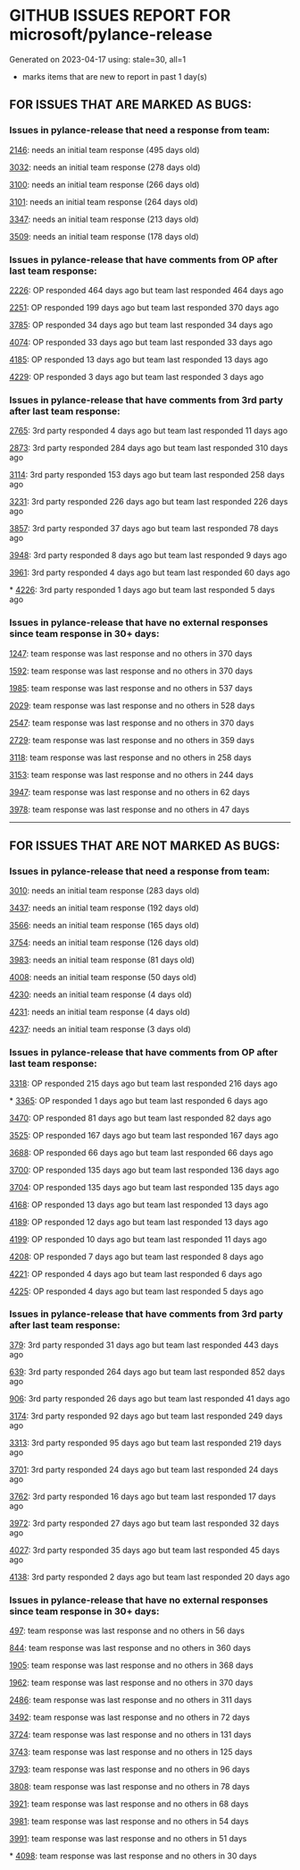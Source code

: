 
# GITHUB ISSUES REPORT FOR microsoft/pylance-release


Generated on 2023-04-17 using: stale=30, all=1


* marks items that are new to report in past 1 day(s)


## FOR ISSUES THAT ARE MARKED AS BUGS:


### Issues in pylance-release that need a response from team:


  [2146](https://github.com/microsoft/pylance-release/issues/2146 "&quot;Extract method&quot; produces syntax error with multiline except clause"): needs an initial team response (495 days old)

  [3032](https://github.com/microsoft/pylance-release/issues/3032 "[Bug] Function parentheses autocomplete does not recognize existing parentheses "): needs an initial team response (278 days old)

  [3100](https://github.com/microsoft/pylance-release/issues/3100 "Improvements for type aliases"): needs an initial team response (266 days old)

  [3101](https://github.com/microsoft/pylance-release/issues/3101 "Error with string formating and parameters autocomplete"): needs an initial team response (264 days old)

  [3347](https://github.com/microsoft/pylance-release/issues/3347 "Google docstring formatting for multi-line class attributes not recognized/converted properly for use in intellisense popup"): needs an initial team response (213 days old)

  [3509](https://github.com/microsoft/pylance-release/issues/3509 "Python code prompt in vscode with docstring"): needs an initial team response (178 days old)

### Issues in pylance-release that have comments from OP after last team response:


  [2226](https://github.com/microsoft/pylance-release/issues/2226 "vscode resolves paths with `..` in them even if the directory doesn't exist / has invalid name"): OP responded 464 days ago but team last responded 464 days ago

  [2251](https://github.com/microsoft/pylance-release/issues/2251 "Sphinx Style Docstring Rendering Feature"): OP responded 199 days ago but team last responded 370 days ago

  [3785](https://github.com/microsoft/pylance-release/issues/3785 "auto-imports: `Self` type is imported from `typing` module, not `typing_extensions` in Python 3.9"): OP responded 34 days ago but team last responded 34 days ago

  [4074](https://github.com/microsoft/pylance-release/issues/4074 "Linebreak issue with tooltip display of function comment"): OP responded 33 days ago but team last responded 33 days ago

  [4185](https://github.com/microsoft/pylance-release/issues/4185 "Global objects not recognized if defined in a subsequent cell of a Jupyter notebook"): OP responded 13 days ago but team last responded 13 days ago

  [4229](https://github.com/microsoft/pylance-release/issues/4229 "Typing `import an` should not result in auto-importing of antigravity"): OP responded 3 days ago but team last responded 3 days ago

### Issues in pylance-release that have comments from 3rd party after last team response:


  [2765](https://github.com/microsoft/pylance-release/issues/2765 "Error: command 'pyright.createtypestub' already exists"): 3rd party responded 4 days ago but team last responded 11 days ago

  [2873](https://github.com/microsoft/pylance-release/issues/2873 "Command 'Python: Restart Language Server' resulted in an error (command 'python.analysis.restartLanguageServer' not found)"): 3rd party responded 284 days ago but team last responded 310 days ago

  [3114](https://github.com/microsoft/pylance-release/issues/3114 "Assign to variable from commented-out magic command"): 3rd party responded 153 days ago but team last responded 258 days ago

  [3231](https://github.com/microsoft/pylance-release/issues/3231 "`itertools.count` docstring is not shown correctly"): 3rd party responded 226 days ago but team last responded 226 days ago

  [3857](https://github.com/microsoft/pylance-release/issues/3857 "`region` at the start of a normal comment triggers error about `endregion` being missing"): 3rd party responded 37 days ago but team last responded 78 days ago

  [3948](https://github.com/microsoft/pylance-release/issues/3948 "Pylance suggests importing only those variables that start with a capital letter"): 3rd party responded 8 days ago but team last responded 9 days ago

  [3961](https://github.com/microsoft/pylance-release/issues/3961 "Indentation gets removed"): 3rd party responded 4 days ago but team last responded 60 days ago

\* [4226](https://github.com/microsoft/pylance-release/issues/4226 "intellisense doesn't work in jupyter notebooks on a remote server when an anaconda env is chosen for running the kernel"): 3rd party responded 1 days ago but team last responded 5 days ago

### Issues in pylance-release that have no external responses since team response in 30+ days:


  [1247](https://github.com/microsoft/pylance-release/issues/1247 "&quot;No code actions available&quot; if Ctrl+. is hit quickly after moving the cursor"): team response was last response and no others in 370 days

  [1592](https://github.com/microsoft/pylance-release/issues/1592 "While on Live Share, host computer's cursor is moved to remote's cursor when docstring is auto-inserted"): team response was last response and no others in 370 days

  [1985](https://github.com/microsoft/pylance-release/issues/1985 "Popup from documentation does not respect indentation in code blocks"): team response was last response and no others in 537 days

  [2029](https://github.com/microsoft/pylance-release/issues/2029 "Refactoring multiline context manager statement into new method results in invalid syntax"): team response was last response and no others in 528 days

  [2547](https://github.com/microsoft/pylance-release/issues/2547 "pandas: Argument of type &quot;(x: Unknown) -> list[Unknown]&quot; cannot be assigned to parameter &quot;arg&quot; of type &quot;() -> Any&quot; in function &quot;aggregate&quot;"): team response was last response and no others in 370 days

  [2729](https://github.com/microsoft/pylance-release/issues/2729 "completeFunctionParens adds unnecessary parentheses for cached properties"): team response was last response and no others in 359 days

  [3118](https://github.com/microsoft/pylance-release/issues/3118 " missing new line from dict() help mouse hover"): team response was last response and no others in 258 days

  [3153](https://github.com/microsoft/pylance-release/issues/3153 "Extract variable and method on arguments of decorator which precedes function definition doesn't create required definitions."): team response was last response and no others in 244 days

  [3947](https://github.com/microsoft/pylance-release/issues/3947 "Use `workspacePlatform` to configure &quot;right&quot; platform when editing in WSL"): team response was last response and no others in 62 days

  [3978](https://github.com/microsoft/pylance-release/issues/3978 "pylance is too slow when using sklearn. Checking and Analyzing are repeated every time when the file saved (&quot;Long operation: checking:&quot;)"): team response was last response and no others in 47 days

---

## FOR ISSUES THAT ARE NOT MARKED AS BUGS:


### Issues in pylance-release that need a response from team:


  [3010](https://github.com/microsoft/pylance-release/issues/3010 "Code navigation can open the destination in the actual path instead of symlinked path if symlinked directory was added to workspace"): needs an initial team response (283 days old)

  [3437](https://github.com/microsoft/pylance-release/issues/3437 "In Japanese please"): needs an initial team response (192 days old)

  [3566](https://github.com/microsoft/pylance-release/issues/3566 "Improve &quot;Definition Preview Hover&quot; rendering and layout (similiar to JetBrains IDEs)"): needs an initial team response (165 days old)

  [3754](https://github.com/microsoft/pylance-release/issues/3754 "Highlighting for type aliases in python"): needs an initial team response (126 days old)

  [3983](https://github.com/microsoft/pylance-release/issues/3983 "python.analysis.exclude setting description is not rendered nicely"): needs an initial team response (81 days old)

  [4008](https://github.com/microsoft/pylance-release/issues/4008 "Support for Pydantic dynamic models"): needs an initial team response (50 days old)

  [4230](https://github.com/microsoft/pylance-release/issues/4230 "High Memory Consumption, Long Operations constantly being rerun"): needs an initial team response (4 days old)

  [4231](https://github.com/microsoft/pylance-release/issues/4231 "`assert` statements for type checking don't persist across Jupyter Notebook cells"): needs an initial team response (4 days old)

  [4237](https://github.com/microsoft/pylance-release/issues/4237 "Error in bundled matplotlib stubs"): needs an initial team response (3 days old)

### Issues in pylance-release that have comments from OP after last team response:


  [3318](https://github.com/microsoft/pylance-release/issues/3318 "[Auto Import] - Suggest equivalents from `collections.abc` rather than `typing`"): OP responded 215 days ago but team last responded 216 days ago

\* [3365](https://github.com/microsoft/pylance-release/issues/3365 "Local import inside conda editable package doesn't work."): OP responded 1 days ago but team last responded 6 days ago

  [3470](https://github.com/microsoft/pylance-release/issues/3470 "Long checking and analyzing operations when using JAX"): OP responded 81 days ago but team last responded 82 days ago

  [3525](https://github.com/microsoft/pylance-release/issues/3525 "False &quot;Symbol&quot; is unknown import symbol"): OP responded 167 days ago but team last responded 167 days ago

  [3688](https://github.com/microsoft/pylance-release/issues/3688 "Cannot access member &quot;clicked&quot; for type &quot;QPushButton&quot;;   Member &quot;clicked&quot; is unknown"): OP responded 66 days ago but team last responded 66 days ago

  [3700](https://github.com/microsoft/pylance-release/issues/3700 "Go to definition by python module path in string"): OP responded 135 days ago but team last responded 136 days ago

  [3704](https://github.com/microsoft/pylance-release/issues/3704 "Django. Code completion &quot;related_name&quot; class object (for a ForeignKey)"): OP responded 135 days ago but team last responded 135 days ago

  [4168](https://github.com/microsoft/pylance-release/issues/4168 "pillow has no code complements"): OP responded 13 days ago but team last responded 13 days ago

  [4189](https://github.com/microsoft/pylance-release/issues/4189 "[Feature requests] Support for metaclass keyword"): OP responded 12 days ago but team last responded 13 days ago

  [4199](https://github.com/microsoft/pylance-release/issues/4199 "Error when trying to turn on type checking - Failed to update setting 'python.analysis.typeCheckingMode'.  Error: Unable to write to Folder Settings because no resource is provided."): OP responded 10 days ago but team last responded 11 days ago

  [4208](https://github.com/microsoft/pylance-release/issues/4208 "Rust style type inference on further usage of a variable"): OP responded 7 days ago but team last responded 8 days ago

  [4221](https://github.com/microsoft/pylance-release/issues/4221 "&quot;GoToDefinition&quot; feature didn't work when &quot;package and module&quot; have same name"): OP responded 4 days ago but team last responded 6 days ago

  [4225](https://github.com/microsoft/pylance-release/issues/4225 "Pylace high CPU usage"): OP responded 4 days ago but team last responded 5 days ago

### Issues in pylance-release that have comments from 3rd party after last team response:


  [379](https://github.com/microsoft/pylance-release/issues/379 "Enhancement: Allow specification of a list of modules to not do type checking for"): 3rd party responded 31 days ago but team last responded 443 days ago

  [639](https://github.com/microsoft/pylance-release/issues/639 "Pylance can't resolve .pyw imports"): 3rd party responded 264 days ago but team last responded 852 days ago

  [906](https://github.com/microsoft/pylance-release/issues/906 "Cannot install Pylance 2021.1.3 in a Docker container with &quot;Remote - Containers&quot; plugin"): 3rd party responded 26 days ago but team last responded 41 days ago

  [3174](https://github.com/microsoft/pylance-release/issues/3174 "Consider partial stubs for TensorFlow to work around lazy import issues"): 3rd party responded 92 days ago but team last responded 249 days ago

  [3313](https://github.com/microsoft/pylance-release/issues/3313 "Module is not callable"): 3rd party responded 95 days ago but team last responded 219 days ago

  [3701](https://github.com/microsoft/pylance-release/issues/3701 "Provide improved support for django"): 3rd party responded 24 days ago but team last responded 24 days ago

  [3762](https://github.com/microsoft/pylance-release/issues/3762 "Pylance extension leads to high CPU usage and heat"): 3rd party responded 16 days ago but team last responded 17 days ago

  [3972](https://github.com/microsoft/pylance-release/issues/3972 "Completions don't work for test parameters"): 3rd party responded 27 days ago but team last responded 32 days ago

  [4027](https://github.com/microsoft/pylance-release/issues/4027 "Pylance support for FastAPI"): 3rd party responded 35 days ago but team last responded 45 days ago

  [4138](https://github.com/microsoft/pylance-release/issues/4138 "Easier way to get rid of random nonsensical errors?"): 3rd party responded 2 days ago but team last responded 20 days ago

### Issues in pylance-release that have no external responses since team response in 30+ days:


  [497](https://github.com/microsoft/pylance-release/issues/497 "reportGeneralTypeIssues category is too generic"): team response was last response and no others in 56 days

  [844](https://github.com/microsoft/pylance-release/issues/844 "Intellisense is messed up. Function information and type checking is useless for matplotlib (and other modules like numpy) "): team response was last response and no others in 360 days

  [1905](https://github.com/microsoft/pylance-release/issues/1905 "Stop Suggesting Enum member access on Enum members"): team response was last response and no others in 368 days

  [1962](https://github.com/microsoft/pylance-release/issues/1962 "VS code does not handle escaping braces in f-strings"): team response was last response and no others in 370 days

  [2486](https://github.com/microsoft/pylance-release/issues/2486 "Functions in os module only show type stubs information (both on hover and when doing &quot;go to definition&quot;)"): team response was last response and no others in 311 days

  [3492](https://github.com/microsoft/pylance-release/issues/3492 "Cannot find 'decimal.Context' when typing 'decimal.ctxt'"): team response was last response and no others in 72 days

  [3724](https://github.com/microsoft/pylance-release/issues/3724 "Support &quot;Move to new file&quot; action"): team response was last response and no others in 131 days

  [3743](https://github.com/microsoft/pylance-release/issues/3743 "feature request: braces should auto-pair inside f-strings "): team response was last response and no others in 125 days

  [3793](https://github.com/microsoft/pylance-release/issues/3793 "Cannot suppress Pylance diagnostic errors in Python library files when try to set up configuration options"): team response was last response and no others in 96 days

  [3808](https://github.com/microsoft/pylance-release/issues/3808 "Problem with hihglight code in dif comparison mode for python "): team response was last response and no others in 78 days

  [3921](https://github.com/microsoft/pylance-release/issues/3921 "Python Autocomplete breaks when there are common syntax errors"): team response was last response and no others in 68 days

  [3981](https://github.com/microsoft/pylance-release/issues/3981 "Function parameter docstrings not appearing at callsites on hover"): team response was last response and no others in 54 days

  [3991](https://github.com/microsoft/pylance-release/issues/3991 "Cannot access TypeVar from class property in function signature"): team response was last response and no others in 51 days

\* [4098](https://github.com/microsoft/pylance-release/issues/4098 "semantic highlight and hints for a TypedDict's get function."): team response was last response and no others in 30 days
